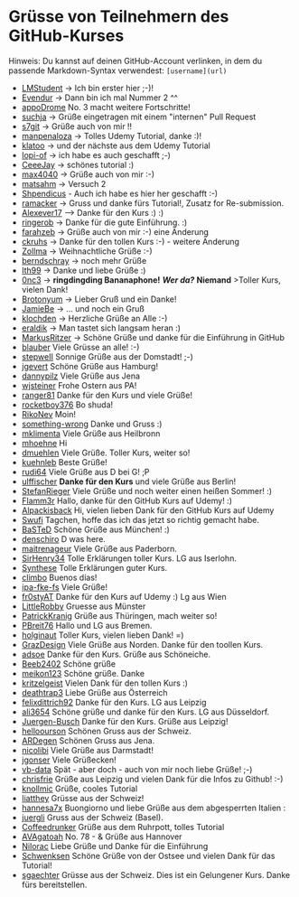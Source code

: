 
# Grüsse von Teilnehmern des GitHub-Kurses

Hinweis: Du kannst auf deinen GitHub-Account verlinken, in dem du passende Markdown-Syntax verwendest: `[username](url)`

 - [LMStudent](https://github.com/LMStudent) -> Ich bin erster hier ;-)!  
 - [Evendur](https://github.com/Evendur) -> Dann bin ich mal Nummer 2 ^^  
 - [appoDrome](https://github.com/appOdrome) No. 3 macht weitere Fortschritte!  
 - [suchja](https://github.com/suchja) -> Grüße eingetragen mit einem "internen" Pull Request  
 - [s7git](https://github.com/s7git) -> Grüße auch von mir !!  
 - [manpenaloza](https://github.com/manpenaloza) -> Tolles Udemy Tutorial, danke :)!  
 - [klatoo](https://github.com/klatoo) -> und der nächste aus dem Udemy Tutorial  
 - [lopi-of](https://github.com/lopi-of) -> ich habe es auch geschafft ;-)  
 - [CeeeJay](https://github.com/CeeeJay) -> schönes tutorial :)  
 - [max4040](https://github.com/max4040) -> Grüße auch von mir :-)  
 - [matsahm](https://github.com/matsahm) -> Versuch 2  
 - [Shpendicus](https://github.com/Shpendicus) - Auch ich habe es hier her geschafft :-)  
 - [ramacker](https://github.com/ramacker) -> Gruss und danke fürs Tutorial!, Zusatz for Re-submission. 
 - [Alexever17](https://github.com/alexever17) --> Danke für den Kurs :) :)
 - [ringerob](https://github.com/ringerob) -> Danke für die gute Einführung. :)
 - [farahzeb](https://github.com/farahzeb) -> Grüße auch von mir :-)  eine Änderung  
 - [ckruhs](https://github.com/ckruhs) -> Danke für den tollen Kurs :-) - weitere Änderung  
 - [Zollma](https://github.com/Zollma/) -> Weihnachtliche Grüße :-)
 - [berndschray](https://github.com/berndschray/) -> noch mehr Grüße   
 - [lth99](https://github.com/lth99) -> Danke und liebe Grüße :)
 - [0nc3](https://github.com/0nc3) -> **ringdingding Bananaphone!** ***Wer da?*** __Niemand__  >Toller Kurs, vielen Dank!
 - [Brotonyum](https://github.com/brotonyum/) -> Lieber Gruß und ein Danke!
 - [JamieBe](https://github.com/JamieBe) -> ... und noch ein Gruß
 - [klochden](https://github.com/klochden) -> Herzliche Grüße an Alle :-)
 - [eraldik](https://github.com/eraldik) -> Man tastet sich langsam heran :)
 - [MarkusRitzer](https://github.com/MarkusRitzer) -> Schöne Grüße und danke für die Einführung in GitHub
 - [blauber](https://github.com/blauber)  Viele Grüsse an alle! :-)
 - [stepweII](https://github.com/stepweII) Sonnige Grüße aus der Domstadt! ;-)
 - [jgevert](https://github.com/jgevert) Schöne Grüße aus Hamburg!
 - [dannypilz](https://github.com/dannypilz) Viele Grüße aus Jena
 - [wjsteiner](https://github.com/wjsteiner) Frohe Ostern aus PA!
 - [ranger81](https://github.com/ranger81) Danke für den Kurs und viele Grüße!
 - [rocketboy376](https://github.com/rocketboy376) Bo shuda!
 - [RikoNev](https://github.com/RikoNev) Moin!
 - [something-wrong](https://github.com/something-wrong) Danke und Gruss :)
 - [mklimenta](https://github.com/mklimenta) Viele Grüße aus Heilbronn
 - [mhoehne](https://github.com/mhoehne) Hi
 - [dmuehlen](https://github.com/dmuehlen) Viele Grüße. Toller Kurs, weiter so!
 - [kuehnleb](https://github.com/kuehnleb) Beste Grüße!
 - [rudi64](https://github.com/rudi64) Viele Grüße aus D bei G! ;P
 - [ulffischer](https://github.com/ulffischer) **Danke für den Kurs** und viele Grüße aus Berlin!
 - [StefanRieger](https://github.com/StefanRieger) Viele Grüße und noch weiter einen heißen Sommer! :)
 - [Flamm3r](https://github.com/Flamm3r) Hallo, danke für den GitHub Kurs auf Udemy! :)
 - [Alpackisback](https://github.com/Alpackisback) Hi, vielen lieben Dank für den GitHub Kurs auf Udemy
 - [Swufi](https://github.com/Swuffi) Tagchen, hoffe das ich das jetzt so richtig gemacht habe.
 - [BaSTeD](https://github.com/BaSTeD) Schöne Grüße aus München! :)
 - [denschiro](https://github.com/denschiro) D was here. 
 - [maitrenageur](https://github.com/maitrenageur) Viele Grüße aus Paderborn. 
 - [SirHenry34](https://github.com/SirHenry34) Tolle Erklärungen toller Kurs. LG aus Iserlohn.
 - [Synthese](https://github.com/Synthese) Tolle Erklärungen guter Kurs.
 - [climbo](https://github.com/climbo) Buenos días!
 - [ipa-fke-fs](https://github.com/ipa-fke-fs) Viele Grüße!
 - [fr0styAT](https://github.com/fr0styAT) Danke für den Kurs auf Udemy :) Lg aus Wien
 - [LittleRobby](https://github.com//LittleRobby) Gruesse aus Münster
 - [PatrickKranig](https://patrickkranig.github.io/About-Me/) Grüße aus Thüringen, mach weiter so!
 - [PBreit76](https://github.com/PBreit76) Hallo und LG aus Bremen.
 - [holginaut](https://github.com/holginaut) Toller Kurs, vielen lieben Dank! =)
 - [GrazDesign](https://github.com/GrazDesign) Viele Grüße aus Norden. Danke für den toollen Kurs.
 - [adsoe](https://github.com/adsoe) Danke für den Kurs. Grüße aus Schöneiche.
 - [Beeb2402](https://github.com/Beeb2402) Schöne grüße
 - [meikon123](https://github.com/meikon123) Schöne grüße. Danke
 - [kritzelgeist](https://github.com/kritzelgeist) Vielen Dank für den tollen Kurs :)
 - [deathtrap3](https://github.com/deathtrap3) Liebe Grüße aus Österreich 
 - [felixdittrich92](https://github.com/felixdittrich92) Danke für den Kurs. LG aus Leipzig
 - [ali3654](https://github.com/ali3654) Schöne grüße und danke für den Kurs. LG aus Düsseldorf.
 - [Juergen-Busch](https://github.com/Juergen-Busch) Danke für den Kurs. Grüße aus Leipzig!
 - [helloourson](https://github.com/helloourson) Schönen Gruss aus der Schweiz.
 - [ARDegen](https://github.com/ARDegen) Schönen Gruss aus Jena.
 - [nicolibi](https://github.com/nicolibi) Viele Grüße aus Darmstadt!
 - [jgonser](https://github.com/jgonser) Viele Grüßecken! 
 - [vb-data](https://github.com/vb-data) Spät - aber doch - auch von mir noch liebe Grüße! ;-)
 - [chrisfrie](https://github.com/chrisfrie) Grüße aus Leipzig und vielen Dank für die Infos zu Github!  :-)
 - [knollmic](https://github.com/knollmic) Grüße, cooles Tutorial
 - [liatthey](https://github.com/liatthey) Grüsse aus der Schweiz!
 - [hannesa7x](https://github.com/hannesa7x) Buongiorno und liebe Grüße aus dem abgesperrten Italien :
 - [juergli](https://github.com/juergli) Gruss aus der Schweiz (Basel).
 - [Coffeedrunker](https://github.com/Coffeedrunker) Grüße aus dem Ruhrpott, tolles Tutorial
 - [AVAgatoah](https://github.com/AVAgatoah) No. 78 - & Grüße aus Hannover
 - [Nilorac](https://github.com/nilorac) Liebe Grüße und Danke für die Einführung
 - [Schwenksen](https://github.com/Schwenksen) Schöne Grüße von der Ostsee und vielen Dank für das Tutorial!
 - [sgaechter](https://github.com/sgaechter) Grüsse aus der Schweiz. Dies ist ein Gelungener Kurs. Danke fürs bereitstellen.
